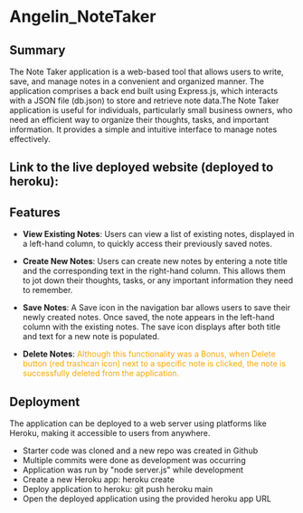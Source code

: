 # Angelin_NoteTaker

## Summary

The Note Taker application is a web-based tool that allows users to write, save, and manage notes in a convenient and organized manner. The application comprises a back end built using Express.js, which interacts with a JSON file (db.json) to store and retrieve note data.The Note Taker application is useful for individuals, particularly small business owners, who need an efficient way to organize their thoughts, tasks, and important information. It provides a simple and intuitive interface to manage notes effectively.

## Link to the live deployed website (deployed to heroku):



## Features

- **View Existing Notes**: Users can view a list of existing notes, displayed in a left-hand column, to quickly access their previously saved notes.

- **Create New Notes**: Users can create new notes by entering a note title and the corresponding text in the right-hand column. This allows them to jot down their thoughts, tasks, or any important information they need to remember.

- **Save Notes**: A Save icon in the navigation bar allows users to save their newly created notes. Once saved, the note appears in the left-hand column with the existing notes. The save icon displays after both title and text for a new note is populated.

- **Delete Notes**: <span style="color: orange;">Although this functionality was a Bonus, when Delete button (red trashcan icon) next to a specific note is clicked, the note is successfully deleted from the application.</span>

## Deployment

The application can be deployed to a web server using platforms like Heroku, making it accessible to users from anywhere.
- Starter code was cloned and a new repo was created in Github
- Multiple commits were done as development was occurring
- Application was run by "node server.js" while development
- Create a new Heroku app: heroku create
- Deploy application to heroku: git push heroku main
- Open the deployed application using the provided heroku app URL
